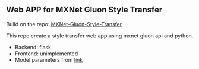 ##  Web APP for MXNet Gluon Style Transfer

Build on the repo: [MXNet-Gluon-Style-Transfer](https://github.com/zhanghang1989/MXNet-Gluon-Style-Transfer)

This repo create a style transfer web app using mxnet gluon api and python.

- Backend: flask
- Frontend: unimplemented
- Model parameters from [link](https://apache-mxnet.s3-accelerate.amazonaws.com/gluon/models/21styles-32f7205c5.params)